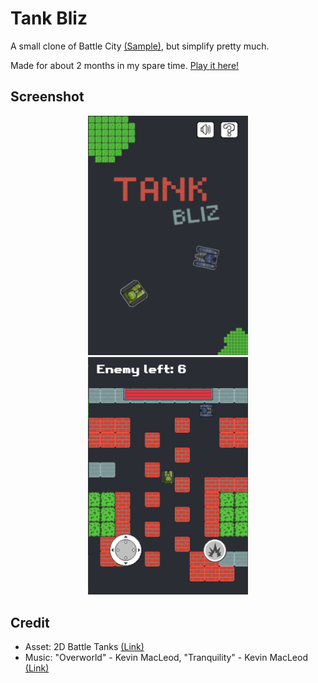 # Tank Bliz
A small clone of Battle City [(Sample)](https://www.youtube.com/watch?v=DfixqYPonHw&t=31s), but simplify pretty much.

Made for about 2 months in my spare time. [Play it here!](https://gd.games/tamusa/tank-bliz)

## Screenshot
<p align="center">
  <img src="screenshots/sc1.png" alt="Screenshot" | width=256/>
  <img src="screenshots/sc2.png" alt="Screenshot" | width=256/>
</p>

## Credit
- Asset: 2D Battle Tanks [(Link)](https://opengameart.org/content/2d-battle-tanks)
- Music: "Overworld" - Kevin MacLeod, "Tranquility" - Kevin MacLeod [(Link)](https://incompetech.com/music/royalty-free/music.html)
